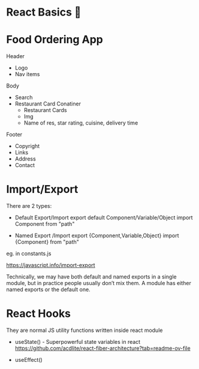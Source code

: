 # React Basics 🍎

# Food Ordering App

Header

- Logo
- Nav items

Body

- Search
- Restaurant Card Conatiner
  - Restaurant Cards
  - Img
  - Name of res, star rating, cuisine, delivery time

Footer

- Copyright
- Links
- Address
- Contact

# Import/Export

There are 2 types:

- Default Export/Import
  export default Component/Variable/Object
  import Component from "path"

- Named Export /Import
  export {Component,Variable,Object}
  import {Component} from "path"

eg. in constants.js

https://javascript.info/import-export

Technically, we may have both default and named exports in a single module, but in practice people usually don’t mix them. A module has either named exports or the default one.

# React Hooks

They are normal JS utility functions written inside react module

- useState() - Superpowerful state variables in react
  https://github.com/acdlite/react-fiber-architecture?tab=readme-ov-file

- useEffect()
